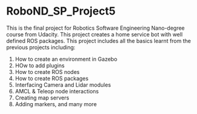 # RoboND_SP_Project5
This is the final project for Robotics Software Engineering Nano-degree course from Udacity. This project creates a home service bot with well defined ROS packages.
This project includes all the basics learnt from the previous projects including:
1. How to create an environment in Gazebo
2. HOw to add plugins
3. How to create ROS nodes
4. How to create ROS packages
5. Interfacing Camera and Lidar modules
6. AMCL & Teleop node interactions
7. Creating map servers
8. Adding markers, and many more
